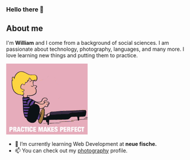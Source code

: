 ### Hello there 👋

## About me

I'm **William** and I come from a background of social sciences. I am passionate about technology, photography, languages, and many more. 
I love learning new things and putting them to practice.


![alt]( https://github.com/mulewile/mulewile/blob/main/peanuts-schroeder.gif "Practice")


- 🌱 I’m currently learning Web Development at **neue fische.**
- 📫 You can check out my [photography](https://youpic.com/photographer/mulewile/) profile.


<!--
**mulewile/mulewile** is a ✨ _special_ ✨ repository because its `README.md` (this file) appears on your GitHub profile.
![](https://github.com/mulewile/github-stats/blob/master/generated/overview.svg)
Here are some ideas to get you started:

- 🔭 I’m currently working on ...
- 🌱 I’m currently learning ...
- 👯 I’m looking to collaborate on ...
- 🤔 I’m looking for help with ...
- 💬 Ask me about ...
- 📫 How to reach me: ...
- 😄 Pronouns: ...
- ⚡ Fun fact: ...
-->
